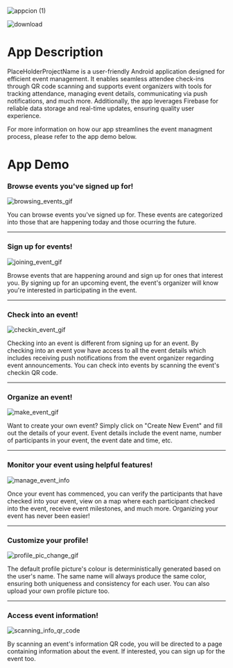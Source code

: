 ![appcion (1)](https://github.com/CMPUT301W24T05/PlaceHolderProjectName/assets/132036962/b677a8cd-ac2d-4bb3-9897-e9e8e2760535)

![download](https://github.com/user-attachments/assets/70b8af26-0411-4516-9dfe-c2d129f5f275)




# App Description

PlaceHolderProjectName is a user-friendly Android application designed for efficient event management. It enables seamless attendee check-ins through QR code scanning and supports event organizers with tools for tracking attendance, managing event details, communicating via push notifications, and much more. Additionally, the app leverages Firebase for reliable data storage and real-time updates, ensuring quality user experience.

For more information on how our app streamlines the event managment process, please refer to the app demo below.

# App Demo

### Browse events you've signed up for!

![browsing_events_gif](https://github.com/user-attachments/assets/531f32f4-bdf9-4af1-8aa3-fc1a5ad3b0d4)

You can browse events you've signed up for. These events are categorized into those that are happening today and those ocurring the future.

---

### Sign up for events!

![joining_event_gif](https://github.com/user-attachments/assets/91883122-6f0a-4215-90ee-d9b176ddef9e)

Browse events that are happening around and sign up for ones that interest you. By signing up for an upcoming event, the event's organizer will know you're interested in participating in the event.


---

### Check into an event!


![checkin_event_gif](https://github.com/user-attachments/assets/33d27029-3598-43b7-af5f-73c30e380b8a)

Checking into an event is different from signing up for an event. By checking into an event yow have access to all the event details which includes receiving push notifications from the event organizer regarding event announcements. You can check into events by scanning the event's checkin QR code.

---

### Organize an event!

![make_event_gif](https://github.com/user-attachments/assets/fb0352c6-f6c9-4469-a32c-1eb08544fbf4)

Want to create your own event? Simply click on "Create New Event" and fill out the details of your event. Event details include the event name, number of participants in your event, the event date and time, etc. 

---
### Monitor your event using helpful features!


![manage_event_info](https://github.com/user-attachments/assets/ba098c0a-3998-44c4-b291-744df926e106)


Once your event has commenced, you can verify the participants that have checked into your event, view on a map where each participant checked into the event, receive event milestones, and much more. Organizing your event has never been easier! 

---

### Customize your profile!

![profile_pic_change_gif](https://github.com/user-attachments/assets/9fc39830-0735-423b-9f89-f1d41864a657)

The default profile picture's colour is deterministically generated based on the user's name. The same name will always produce the same color, ensuring both uniqueness and consistency for each user. You can also upload your own profile picture too.

---

### Access event information!

![scanning_info_qr_code](https://github.com/user-attachments/assets/8e69217f-4862-4f3f-910b-9ba1084cfa14)

By scanning an event's information QR code, you will be directed to a page containing information about the event. If interested, you can sign up for the event too.




